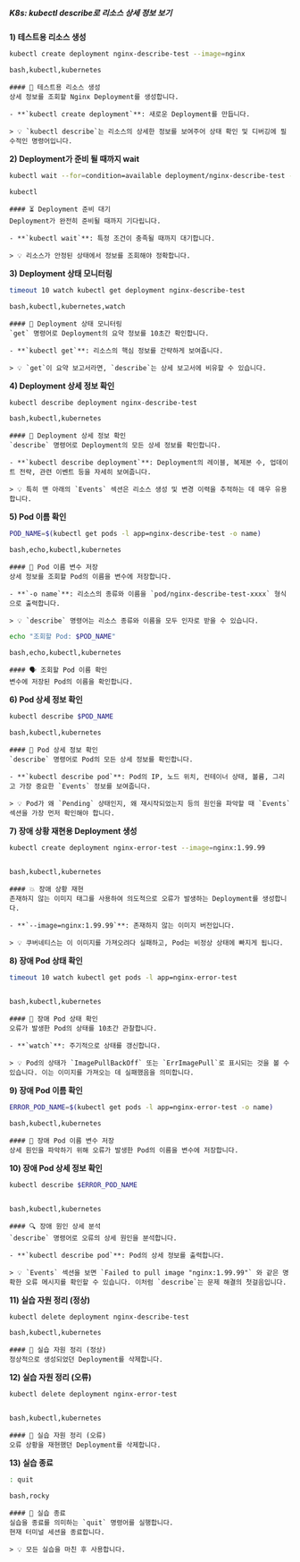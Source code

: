 ##### K8s: kubectl describe로 리소스 상세 정보 보기 #####

**1) 테스트용 리소스 생성**
```bash
kubectl create deployment nginx-describe-test --image=nginx
```
```tech
bash,kubectl,kubernetes
```
```desc
#### 🚀 테스트용 리소스 생성
상세 정보를 조회할 Nginx Deployment를 생성합니다.

- **`kubectl create deployment`**: 새로운 Deployment를 만듭니다.

> 💡 `kubectl describe`는 리소스의 상세한 정보를 보여주어 상태 확인 및 디버깅에 필수적인 명령어입니다.
```

**2) Deployment가 준비 될 때까지 wait**
```bash
kubectl wait --for=condition=available deployment/nginx-describe-test --timeout=60s
```
```tech
kubectl
```
```desc
#### ⏳ Deployment 준비 대기
Deployment가 완전히 준비될 때까지 기다립니다.

- **`kubectl wait`**: 특정 조건이 충족될 때까지 대기합니다.

> 💡 리소스가 안정된 상태에서 정보를 조회해야 정확합니다.
```

**3) Deployment 상태 모니터링**
```bash
timeout 10 watch kubectl get deployment nginx-describe-test
```
```tech
bash,kubectl,kubernetes,watch
```
```desc
#### 👀 Deployment 상태 모니터링
`get` 명령어로 Deployment의 요약 정보를 10초간 확인합니다.

- **`kubectl get`**: 리소스의 핵심 정보를 간략하게 보여줍니다.

> 💡 `get`이 요약 보고서라면, `describe`는 상세 보고서에 비유할 수 있습니다.
```

**4) Deployment 상세 정보 확인**
```bash
kubectl describe deployment nginx-describe-test
```
```tech
bash,kubectl,kubernetes
```
```desc
#### 📜 Deployment 상세 정보 확인
`describe` 명령어로 Deployment의 모든 상세 정보를 확인합니다.

- **`kubectl describe deployment`**: Deployment의 레이블, 복제본 수, 업데이트 전략, 관련 이벤트 등을 자세히 보여줍니다.

> 💡 특히 맨 아래의 `Events` 섹션은 리소스 생성 및 변경 이력을 추적하는 데 매우 유용합니다.
```

**5) Pod 이름 확인**
```bash
POD_NAME=$(kubectl get pods -l app=nginx-describe-test -o name)
```
```tech
bash,echo,kubectl,kubernetes
```
```desc
#### 💾 Pod 이름 변수 저장
상세 정보를 조회할 Pod의 이름을 변수에 저장합니다.

- **`-o name`**: 리소스의 종류와 이름을 `pod/nginx-describe-test-xxxx` 형식으로 출력합니다.

> 💡 `describe` 명령어는 리소스 종류와 이름을 모두 인자로 받을 수 있습니다.
```

```bash
echo "조회할 Pod: $POD_NAME"
```
```tech
bash,echo,kubectl,kubernetes
```
```desc
#### 🗣️ 조회할 Pod 이름 확인
변수에 저장된 Pod의 이름을 확인합니다.
```

**6) Pod 상세 정보 확인**
```bash
kubectl describe $POD_NAME
```
```tech
bash,kubectl,kubernetes
```
```desc
#### 📜 Pod 상세 정보 확인
`describe` 명령어로 Pod의 모든 상세 정보를 확인합니다.

- **`kubectl describe pod`**: Pod의 IP, 노드 위치, 컨테이너 상태, 볼륨, 그리고 가장 중요한 `Events` 정보를 보여줍니다.

> 💡 Pod가 왜 `Pending` 상태인지, 왜 재시작되었는지 등의 원인을 파악할 때 `Events` 섹션을 가장 먼저 확인해야 합니다.
```

**7) 장애 상황 재현용 Deployment 생성**
```bash
kubectl create deployment nginx-error-test --image=nginx:1.99.99
```

```no-err-check
```

```tech
bash,kubectl,kubernetes
```
```desc
#### 💥 장애 상황 재현
존재하지 않는 이미지 태그를 사용하여 의도적으로 오류가 발생하는 Deployment를 생성합니다.

- **`--image=nginx:1.99.99`**: 존재하지 않는 이미지 버전입니다.

> 💡 쿠버네티스는 이 이미지를 가져오려다 실패하고, Pod는 비정상 상태에 빠지게 됩니다.
```

**8) 장애 Pod 상태 확인**
```bash
timeout 10 watch kubectl get pods -l app=nginx-error-test
```
```no-err-check
```
```tech
bash,kubectl,kubernetes
```
```desc
#### 👀 장애 Pod 상태 확인
오류가 발생한 Pod의 상태를 10초간 관찰합니다.

- **`watch`**: 주기적으로 상태를 갱신합니다.

> 💡 Pod의 상태가 `ImagePullBackOff` 또는 `ErrImagePull`로 표시되는 것을 볼 수 있습니다. 이는 이미지를 가져오는 데 실패했음을 의미합니다.
```

**9) 장애 Pod 이름 확인**
```bash
ERROR_POD_NAME=$(kubectl get pods -l app=nginx-error-test -o name)
```
```tech
bash,kubectl,kubernetes
```
```desc
#### 💾 장애 Pod 이름 변수 저장
상세 원인을 파악하기 위해 오류가 발생한 Pod의 이름을 변수에 저장합니다.
```

**10) 장애 Pod 상세 정보 확인**
```bash
kubectl describe $ERROR_POD_NAME
```
```no-err-check
```
```tech
bash,kubectl,kubernetes
```
```desc
#### 🔍 장애 원인 상세 분석
`describe` 명령어로 오류의 상세 원인을 분석합니다.

- **`kubectl describe pod`**: Pod의 상세 정보를 출력합니다.

> 💡 `Events` 섹션을 보면 `Failed to pull image "nginx:1.99.99"` 와 같은 명확한 오류 메시지를 확인할 수 있습니다. 이처럼 `describe`는 문제 해결의 첫걸음입니다.
```

**11) 실습 자원 정리 (정상)**
```bash
kubectl delete deployment nginx-describe-test
```
```tech
bash,kubectl,kubernetes
```
```desc
#### 🧹 실습 자원 정리 (정상)
정상적으로 생성되었던 Deployment를 삭제합니다.
```

**12) 실습 자원 정리 (오류)**
```bash
kubectl delete deployment nginx-error-test
```

```no-err-check
```

```tech
bash,kubectl,kubernetes
```
```desc
#### 🧹 실습 자원 정리 (오류)
오류 상황을 재현했던 Deployment를 삭제합니다.
```

**13) 실습 종료**

```bash
: quit
```

```tech
bash,rocky
```

```desc
#### 👋 실습 종료
실습을 종료를 의미하는 `quit` 명령어를 실행합니다.
현재 터미널 세션을 종료합니다.

> 💡 모든 실습을 마친 후 사용합니다.
```
